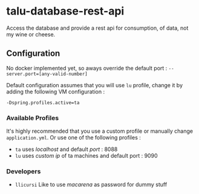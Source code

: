# talu-database-rest-api
Access the database and provide a rest api for consumption, of data, not my wine or cheese.

## Configuration
No docker implemented yet, so aways override the default port : `--server.port=[any-valid-number]`
 
Default configuration assumes that you will use ``lu`` profile, change it by adding the following VM configuration :
```
-Dspring.profiles.active=ta
```
### Available Profiles
It's highly recommended that you use a custom profile or manually change `application.yml`. Or use one of the following
profiles :
* `ta` uses *localhost* and default *port* : 8088
* `lu` uses *custom ip* of ta machines and default port : 9090
  
### Developers

  * `llicursi` Like to use *macarena* as password for dummy stuff

 

